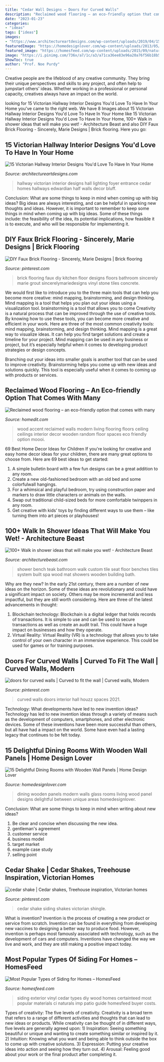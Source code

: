 ```yaml
---
title: "Cedar Wall Designs ~ Doors For Curved Walls"
description: "Reclaimed wood flooring – an eco-friendly option that comes with many"
date: "2023-01-23"
categories:
- "ideas"
tags: ["ideas"]
images:
- "https://www.architectureartdesigns.com/wp-content/uploads/2019/04/15-Victorian-Hallway-Interior-Designs-Youd-Love-To-Have-In-Your-Home-2.jpg"
featuredImage: "https://homedesignlover.com/wp-content/uploads/2013/05/15-dining_by_dulldr.jpg"
featured_image: "https://homesfeed.com/wp-content/uploads/2015/09/natural-color-wood-siding-for-home-backyard-patio-sidingwicker-chairs-glass-top-table-wooden-floor-balck-hanging-fan-classic-black-hanging-lampred-white-lazy-chairs.jpeg"
image: "https://i.pinimg.com/736x/a7/1c/a3/a71ca36ee83e96a20a76f56b18b5533f--house-siding-cedar-shakes.jpg"
ShowToc: true
author: "Prof. Noe Purdy"
---
```



Creative people are the lifeblood of any creative community. They bring their unique perspectives and skills to any project, and often help to jumpstart others' ideas. Whether working in a professional or personal capacity, creatives always have an impact on the world.

	

		
looking for 15 Victorian Hallway Interior Designs You&#039;d Love To Have In Your Home you've came to the right web. We have 8 Images about 15 Victorian Hallway Interior Designs You&#039;d Love To Have In Your Home like 15 Victorian Hallway Interior Designs You&#039;d Love To Have In Your Home, 100+ Walk in shower ideas that will make you wet! - Architecture Beast and also DIY Faux Brick Flooring - Sincerely, Marie Designs | Brick flooring. Here you go:
		
    
## 15 Victorian Hallway Interior Designs You&#039;d Love To Have In Your Home

<img loading=lazy src="https://www.architectureartdesigns.com/wp-content/uploads/2019/04/15-Victorian-Hallway-Interior-Designs-Youd-Love-To-Have-In-Your-Home-2.jpg" onerror="this.onerror=null;this.src='https://tse2.mm.bing.net/th?id=OIP.IedU4Vwad0Ryy9KxBCnh3gHaKW&amp;pid=15.1';" alt="15 Victorian Hallway Interior Designs You&#039;d Love To Have In Your Home">

_Source: architectureartdesigns.com_

>hallway victorian interior designs hall lighting foyer entrance cedar homes hallways edwardian half walls decor bluff. 

	

Conclusion: What are some things to keep in mind when coming up with big ideas?
Big ideas are always interesting, and can be helpful in sparking new thoughts and ideas. However, it is important to remember to keep some things in mind when coming up with big ideas. Some of these things include: the feasibility of the idea, its potential implications, how feasible it is to execute, and who will be responsible for implementing it.

    
## DIY Faux Brick Flooring - Sincerely, Marie Designs | Brick Flooring

<img loading=lazy src="https://i.pinimg.com/736x/f8/b5/ae/f8b5ae3881a257c7d44b20229506e147.jpg" onerror="this.onerror=null;this.src='https://tse2.mm.bing.net/th?id=OIP.E1FLSpGu3oPDYsLn7fO5rQHaLG&amp;pid=15.1';" alt="DIY Faux Brick Flooring - Sincerely, Marie Designs | Brick flooring">

_Source: pinterest.com_

>brick flooring faux diy kitchen floor designs floors bathroom sincerely marie grout sincerelymariedesigns vinyl stone tiles concrete. 

	

We would first like to introduce you to the three main tools that can help you become more creative: mind mapping, brainstorming, and design thinking. Mind mapping is a tool that helps you plan out your ideas using a visualization tool. brainstorming is a tool that allows you to come
Creativity is a natural process that can be improved through the use of creative tools. By knowing how to use these tools, you can become more creative and efficient in your work. Here are three of the most common creativity tools: mind mapping, brainstorming, and design thinking.
Mind mapping is a great way to visualize ideas. It can help you find target solutions and create a timeline for your project. Mind mapping can be used in any business or project, but it’s especially helpful when it comes to developing product strategies or design concepts.

Branching out your ideas into smaller goals is another tool that can be used to improve creativity. Brainstorming helps you come up with new ideas and solutions quickly. This tool is especially useful when it comes to coming up with products or services.

    
## Reclaimed Wood Flooring – An Eco-friendly Option That Comes With Many

<img loading=lazy src="https://cdn.homedit.com/wp-content/uploads/2013/01/livingroom-design.jpg" onerror="this.onerror=null;this.src='https://tse3.mm.bing.net/th?id=OIP.4vD8zH9QfMbeGh7vD3M0OwHaK0&amp;pid=15.1';" alt="Reclaimed wood flooring – an eco-friendly option that comes with many">

_Source: homedit.com_

>wood accent reclaimed walls modern living flooring floors ceiling ceilings interior decor wooden random floor spaces eco friendly option moooi. 

	

69 Best Home Decor Ideas for Children
If you're looking for creative and easy home decor ideas for your children, there are many great options to choose from. Here are 69 best ideas to get started: 
1. A simple bulletin board with a few fun designs can be a great addition to any room. 
2. Create a new old-fashioned bedroom with an old bed and some colorfulwall hangings. 
3. For a whimsical and playful bedroom, try using construction paper and markers to draw little characters or animals on the walls. 
4. Swap out traditional child-sized beds for more comfortable twinppers in any room. 
5. Get creative with kids' toys by finding different ways to use them – like turning them into art pieces or playhouses! 

    
## 100+ Walk In Shower Ideas That Will Make You Wet! - Architecture Beast

<img loading=lazy src="https://architecturebeast.com/wp-content/uploads/2017/05/Walk-in-shower-with-seat-featured-on-Architecture-Beast-62.jpg" onerror="this.onerror=null;this.src='https://tse4.mm.bing.net/th?id=OIP.14RNYNYmUAp6GEOald_HCAHaLG&amp;pid=15.1';" alt="100+ Walk in shower ideas that will make you wet! - Architecture Beast">

_Source: architecturebeast.com_

>shower bench teak bathroom walk custom tile seat floor benches tiles system built spa wood mat showers wooden building bath. 

	

Why are they new?
In the early 21st century, there are a number of new ideas on the horizon. Some of these ideas are revolutionary and could have a significant impact on society. Others may be more incremental and less impactful, but they are still worth considering. Here are three of the latest advancements in thought: 
1) Blockchain technology: Blockchain is a digital ledger that holds records of transactions. It is simple to use and can be used to secure transactions as well as create an audit trail. This could have a huge impact on businesses and how they operate. 
2) Virtual Reality: Virtual Reality (VR) is a technology that allows you to take control of your own character in an immersive experience. This could be used for games or for training purposes.

    
## Doors For Curved Walls | Curved To Fit The Wall | Curved Walls, Modern

<img loading=lazy src="https://i.pinimg.com/736x/2c/0c/78/2c0c787adf71651c63c06d31e87bc730--curved-walls-wall-spaces.jpg" onerror="this.onerror=null;this.src='https://tse3.mm.bing.net/th?id=OIP.dBBJVHsGpQCVtClENzVRtQHaLs&amp;pid=15.1';" alt="doors for curved walls | Curved to fit the wall | Curved walls, Modern">

_Source: pinterest.com_

>curved walls doors interior hall houzz spaces 2021. 

	

Technology: What developments have led to new invention ideas?
Technology has led to new invention ideas through a variety of means such as the development of computers, smartphones, and other electronic devices. Some of these inventions have been more successful than others, but all have had a impact on the world. Some have even had a lasting legacy that continues to be felt today.

    
## 15 Delightful Dining Rooms With Wooden Wall Panels | Home Design Lover

<img loading=lazy src="https://homedesignlover.com/wp-content/uploads/2013/05/15-dining_by_dulldr.jpg" onerror="this.onerror=null;this.src='https://tse4.mm.bing.net/th?id=OIP.APVR_prgqCAUy8zVtlRrKwHaE9&amp;pid=15.1';" alt="15 Delightful Dining Rooms with Wooden Wall Panels | Home Design Lover">

_Source: homedesignlover.com_

>dining wooden panels modern walls glass rooms living wood panel designs delightful between unique areas homedesignlover. 

	

Conclusion: What are some things to keep in mind when writing about new ideas?
1. Be clear and concise when discussing the new idea.
2. gentleman's agreement 
3. customer service 
4. business model 
5. target market 
6. example case study
7. selling point 

    
## Cedar Shake | Cedar Shakes, Treehouse Inspiration, Victorian Homes

<img loading=lazy src="https://i.pinimg.com/736x/a7/1c/a3/a71ca36ee83e96a20a76f56b18b5533f--house-siding-cedar-shakes.jpg" onerror="this.onerror=null;this.src='https://tse1.mm.bing.net/th?id=OIP.Uq-hhb8dlLOu9s-IYQBSRQHaFQ&amp;pid=15.1';" alt="cedar shake | Cedar shakes, Treehouse inspiration, Victorian homes">

_Source: pinterest.com_

>cedar shake siding shakes victorian shingle. 

	

What is invention?
Invention is the process of creating a new product or service from scratch. Invention can be found in everything from developing new vaccines to designing a better way to produce food. However, invention is perhaps most famously associated with technology, such as the development of cars and computers. Inventions have changed the way we live and work, and they are still making a positive impact today.

    
## Most Popular Types Of Siding For Homes – HomesFeed

<img loading=lazy src="https://homesfeed.com/wp-content/uploads/2015/09/natural-color-wood-siding-for-home-backyard-patio-sidingwicker-chairs-glass-top-table-wooden-floor-balck-hanging-fan-classic-black-hanging-lampred-white-lazy-chairs.jpeg" onerror="this.onerror=null;this.src='https://tse1.mm.bing.net/th?id=OIP.ZKggLTcACDdTdqgrsiI8AQHaJ3&amp;pid=15.1';" alt="Most Popular Types of Siding for Homes – HomesFeed">

_Source: homesfeed.com_

>siding exterior vinyl cedar types diy wood homes certainteed most popular materials ci naturals imp patio guide homesfeed buyer costs. 

	

Types of creativity: The five levels of creativity.
Creativity is a broad term that refers to a range of different activities and thoughts that can lead to new ideas or products. While creativity can be thought of in different ways, five levels are generally agreed upon: 1) Inspiration: Seeing something beautiful or unique and wanting to create something similar or inspired by it. 
2) Intuition: Knowing what you want and being able to think outside the box to come up with creative solutions. 
3) Expression: Putting your creative ideas into action and seeing how they turn out. 
4) Arousal: Feeling good about your work or the final product after completing it.

